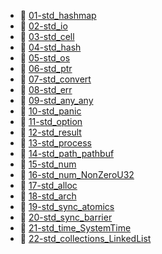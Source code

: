 * 📄 [01-std_hashmap](collections/01-std_hashmap.md)
* 📄 [02-std_io](io/02-std_io.md)
* 📄 [03-std_cell](<memory mgmt/03-std_cell.md>)
* 📄 [04-std_hash](collections/04-std_hash.md)
* 📄 [05-std_os](os/05-std_os.md)
* 📄 [06-std_ptr](<memory mgmt/06-std_ptr.md>)
* 📄 [07-std_convert](<common types/07-std_convert.md>)
* 📄 [08-std_err](error/08-std_err.md)
* 📄 [09-std_any_any](<common types/09-std_any_any.md>)
* 📄 [10-std_panic](error/10-std_panic.md)
* 📄 [11-std_option](<common types/11-std_option.md>)
* 📄 [12-std_result](error/12-std_result.md)
* 📄 [13-std_process](process/13-std_process.md)
* 📄 [14-std_path_pathbuf](fs/14-std_path_pathbuf.md)
* 📄 [15-std_num](num/15-std_num.md)
* 📄 [16-std_num_NonZeroU32](num/16-std_num_NonZeroU32.md)
* 📄 [17-std_alloc](<memory mgmt/17-std_alloc.md>)
* 📄 [18-std_arch](arch/18-std_arch.md)
* 📄 [19-std_sync_atomics](sync/19-std_sync_atomics.md)
* 📄 [20-std_sync_barrier](sync/20-std_sync_barrier.md)
* 📄 [21-std_time_SystemTime](time/21-std_time_SystemTime.md)
* 📄 [22-std_collections_LinkedList](22-std_collections_LinkedList.md)
